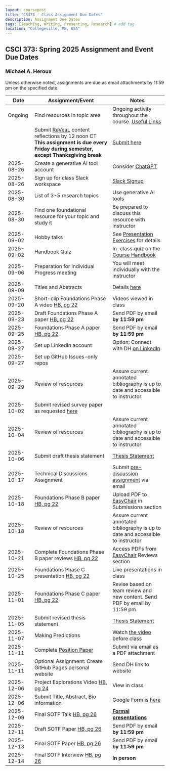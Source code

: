 ```yaml
---
layout: coursepost
title: "CS373 - Class Assignment Due Dates"
description: Assignment Due Dates
tags: [Teaching, Writing, Presenting, Research] # add tag
location: "Collegeville, MN, USA"
---
```


## CSCI 373: Spring 2025 Assignment and Event Due Dates

### Michael A. Heroux

Unless otherwise noted, assignments are due as email attachments by 11:59 pm on the specified date.

| **Date** | **Assignment/Event** | **Notes** |
| ---------- | --- | --- |
| Ongoing | Find resources in topic area | Ongoing activity throughout the course. [Useful Links](https://maherou.github.io/Teaching/files/CS373/CS373-Links/) |
|  | Submit [ReVeaL](../RevealDiscussions) content reflections by 12 noon CT **This assignment is due every Friday during semester, except Thanksgiving break** | [Submit here](https://forms.gle/Rhh8XzG76JEZJ7MJA)
| 2025-08-26 | Create a generative AI tool account | Consider [ChatGPT](https://chat.openai.com) |
| 2025-08-26 | Sign up for class Slack workspace | [Slack Signup](https://join.slack.com/t/collegevillef-zxt9686/shared_invite/zt-2pa21gy1u-bidCEy2ovOOP9TwWoh7LOw)  |
| 2025-08-30 | List of 3-5 research topics | Use generative AI tools |
| 2025-08-30 | Find one foundational resource for your topic and study it | Be prepared to discuss this resource with instructor |
| 2025-09-02 | Hobby talks | See [Presentation Exercises](https://collegeville.github.io/Orator/PresentationsThatWork/) for details |
| 2025-09-02 | Handbook Quiz | In-class quiz on the [Course Handbook](../CSCI373CourseHandbookLatestEdition.pdf) |
| 2025-09-06 | Preparation for Individual Progress meeting | You will meet individually with the instructor |
| 2025-09-09 | Titles and Abstracts | Details [here](https://collegeville.github.io/Scribe/TitlesAndAbstractsThatWork/) |
| 2025-09-20 | Short-clip Foundations Phase A video [HB, pg 22](../CSCI373CourseHandbookLatestEdition.pdf) | Videos viewed in class  | 
| 2025-09-23 | Draft Foundations Phase A paper [HB, pg 22](../CSCI373CourseHandbookLatestEdition.pdf) | Send PDF by email **by 11:59 pm** |
| 2025-09-25 | Foundations Phase A paper [HB, pg 22](../CSCI373CourseHandbookLatestEdition.pdf) | Send PDF by email **by 11:59 pm** |
| 2025-09-27 | Set up LinkedIn account | Option: Connect with DH [on LinkedIn](https://in.linkedin.com/in/michael-heroux-763590) |
| 2025-09-27 | Set up GitHub Issues-only repos| |
| 2025-09-29 | Review of resources | Assure current annotated bibliography is up to date and accessible to instructor |
| 2025-10-02 |Submit revised survey paper as requested [here](https://collegeville.github.io/Scribe/BetterTechnicalWriting/) | |
| 2025-10-04 | Review of resources | Assure current annotated bibliography is up to date and accessible to instructor |
| 2025-10-06 | Submit draft thesis statement | [Thesis Statement](./ThesisStatement.md) |
| 2025-10-17 | Technical Discussions Assignment | Submit [pre-discussion assignment](https://collegeville.github.io/Orator/DiscussionsThatWork/) via email |
| 2025-10-18 | Foundations Phase B paper [HB, pg 22](../CSCI373CourseHandbookLatestEdition.pdf) | Upload PDF to [EasyChair](https://easychair.org/conferences/?conf=fall2025foundations) in Submissions section |
| 2025-10-18 | Review of resources | Assure current annotated bibliography is up to date and accessible to instructor |
| 2025-10-21 | Complete Foundations Phase B paper reviews [HB, pg 22](../CSCI373CourseHandbookLatestEdition.pdf) | Access PDFs from [EasyChair](https://easychair.org/conferences/?conf=fall2025foundations) Reviews section |
| 2025-10-25 | Foundations Phase C presentation [HB, pg 22](../CSCI373CourseHandbookLatestEdition.pdf) | Live presentations in class|
| 2025-11-01 | Foundations Phase C paper [HB, pg 22](../CSCI373CourseHandbookLatestEdition.pdf) | Revise based on team review and new content. Send PDF by email by 11:59 pm |
| 2025-11-05 | Submit revised thesis statement | [Thesis Statement](./ThesisStatement.md) |
| 2025-11-07 | Making Predictions | Watch [the video](https://collegeville.github.io/Scribe/PredictionsThatWork/) before class |
| 2025-11-11 | Complete [Position Paper](https://collegeville.github.io/Scribe/PositionPapers/) | Submit via email as a PDF attachment | 
| 2025-11-11 | Optional Assignment: Create GitHub Pages personal website | Send DH link to website |
| 2025-12-06 | Project Explorations Video [HB, pg 24](../CSCI373CourseHandbookLatestEdition.pdf) | View in class |
| 2025-12-06 | Submit Title, Abstract, Bio information | Google Form is [here](https://forms.gle/d6xJTCqofyq4jXGh8) |
| 2025-12-09 | Final SOTF Talk [HB, pg 26](../CSCI373CourseHandbookLatestEdition.pdf) | [**Formal presentations**](../2025-Fall-Final-Presentation-Schedule) |
| 2025-12-11 | Draft SOTF Paper [HB, pg 26](../CSCI373CourseHandbookLatestEdition.pdf) | Send PDF by email **by 11:59 pm** |
| 2025-12-13 | Final SOTF Paper [HB, pg 26](../CSCI373CourseHandbookLatestEdition.pdf) | Send PDF by email **by 11:59 pm** |
| 2025-12-14 | Final SOTF Interview [HB, pg 26](../CSCI373CourseHandbookLatestEdition.pdf) | **In person** |
